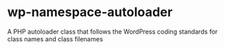 # wp-namespace-autoloader
A PHP autoloader class that follows the WordPress coding standards for class names and class filenames